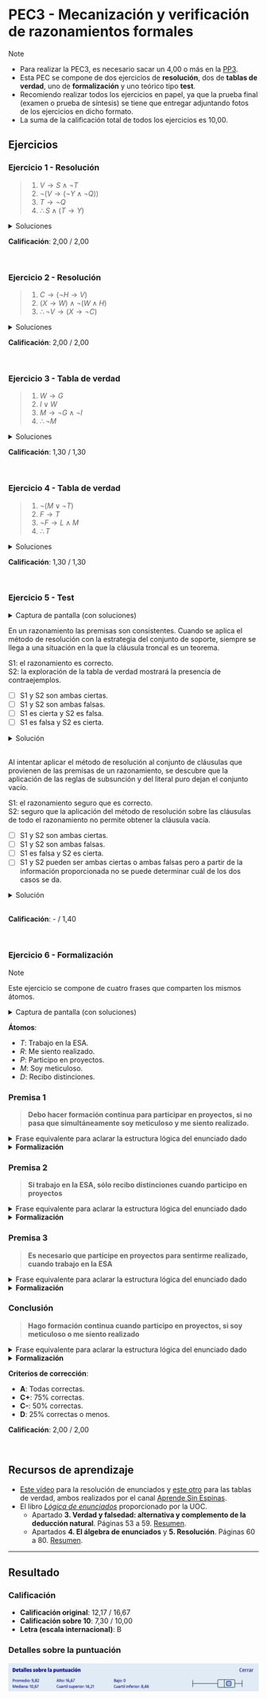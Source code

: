 # PEC3 - Mecanización y verificación de razonamientos formales

>[!NOTE]
>- Para realizar la PEC3, es necesario sacar un 4,00 o más en la [PP3](pp3).
>- Esta PEC se compone de dos ejercicios de **resolución**, dos de **tablas de verdad**, uno de **formalización** y uno teórico tipo **test**.
>- Recomiendo realizar todos los ejercicios en papel, ya que la prueba final (examen o prueba de síntesis) se tiene que entregar adjuntando fotos de los ejercicios en dicho formato.
>- La suma de la calificación total de todos los ejercicios es 10,00.

## Ejercicios

### Ejercicio 1 - Resolución

>1. $V \rightarrow S \wedge \neg T$
>2. $\neg (V \rightarrow (\neg Y \wedge \neg Q))$
>3. $T \rightarrow \neg Q$
>4. $\therefore S \wedge (T \rightarrow Y)$

<details>
	<summary>Soluciones</summary>

![](capturas/1.png)
</details>

**Calificación**: 2,00 / 2,00

<br>

### Ejercicio 2 - Resolución

>1. $C \rightarrow (\neg H \rightarrow V)$
>2. $(X \rightarrow W) \wedge \neg (W \wedge H)$
>3. $\therefore \neg V \rightarrow (X \rightarrow \neg C)$

<details>
	<summary>Soluciones</summary>

![](capturas/2.png)
</details>

**Calificación**: 2,00 / 2,00

<br>

### Ejercicio 3 - Tabla de verdad

>1. $W \rightarrow G$
>2. $I \vee W$
>3. $M \rightarrow \neg G \wedge \neg I$
>4. $\therefore \neg M$

<details>
	<summary>Soluciones</summary>

![](capturas/3.png)
</details>

**Calificación**: 1,30 / 1,30

<br>

### Ejercicio 4 - Tabla de verdad

>1. $\neg (M \vee \neg T)$
>2. $F \rightarrow T$
>3. $\neg F \rightarrow L \wedge M$
>4. $\therefore T$

<details>
	<summary>Soluciones</summary>

![](capturas/4.png)
</details>

**Calificación**: 1,30 / 1,30

<br>

### Ejercicio 5 - Test

<details>
	<summary>Captura de pantalla (con soluciones)</summary>

![](capturas/5.png)
</details>

En un razonamiento las premisas son consistentes. Cuando se aplica el método de resolución con la estrategia del conjunto de soporte, siempre se llega a una situación en la que la cláusula troncal es un teorema.

S1: el razonamiento es correcto.  
S2: la exploración de la tabla de verdad mostrará la presencia de contraejemplos.

- [ ] S1 y S2 son ambas ciertas.
- [ ] S1 y S2 son ambas falsas.
- [ ] S1 es cierta y S2 es falsa.
- [ ] S1 es falsa y S2 es cierta.

<details>
	<summary>Solución</summary>

- [x] S1 es cierta y S2 es falsa
</details>

<br>

Al intentar aplicar el método de resolución al conjunto de cláusulas que provienen de las premisas de un razonamiento, se descubre que la aplicación de las reglas de subsunción y del literal puro dejan el conjunto vacío.

S1: el razonamiento seguro que es correcto.  
S2: seguro que la aplicación del método de resolución sobre las cláusulas de todo el razonamiento no permite obtener la cláusula vacía.

- [ ] S1 y S2 son ambas ciertas.
- [ ] S1 y S2 son ambas falsas.
- [ ] S1 es falsa y S2 es cierta.
- [ ] S1 y S2 pueden ser ambas ciertas o ambas falsas pero a partir de la información proporcionada no se puede determinar cuál de los dos casos se da.

<details>
	<summary>Solución</summary>

- [x] S1 y S2 pueden ser ambas ciertas o ambas falsas pero a partir de la información proporcionada no se puede determinar cuál de los dos casos se da.
</details>

<br>

**Calificación**: - / 1,40

<br>

### Ejercicio 6 - Formalización

>[!NOTE]
>Este ejercicio se compone de cuatro frases que comparten los mismos átomos.

<details>
	<summary>Captura de pantalla (con soluciones)</summary>

![](capturas/6.png)
</details>

**Átomos**:
- $T$: Trabajo en la ESA.
- $R$: Me siento realizado.
- $P$: Participo en proyectos.
- $M$: Soy meticuloso.
- $D$: Recibo distinciones.

### Premisa 1

>**Debo hacer formación continua para participar en proyectos, si no pasa que simultáneamente soy meticuloso y me siento realizado.**

<details>
	<summary>Frase equivalente para aclarar la estructura lógica del enunciado dado</summary>

**NO** ser simultáneamente meticuloso y sentirme realizado es **SUFICIENTE** para (hacer formación continua es **NECESARIO** para participar en proyectos)
</details>

<details>
	<summary><strong>Formalización</strong></summary>

$\neg (M \wedge R) \rightarrow (P \rightarrow F)$
</details>

### Premisa 2

>**Si trabajo en la ESA, sólo recibo distinciones cuando participo en proyectos**

<details>
	<summary>Frase equivalente para aclarar la estructura lógica del enunciado dado</summary>

Trabajar en la ESA es **SUFICIENTE** para (participar en proyectos es **NECESARIO** para recibir distinciones)
</details>

<details>
	<summary><strong>Formalización</strong></summary>

$T \rightarrow (D \rightarrow P)$
</details>

### Premisa 3

>**Es necesario que participe en proyectos para sentirme realizado, cuando trabajo en la ESA**

<details>
	<summary>Frase equivalente para aclarar la estructura lógica del enunciado dado</summary>

Trabajar en la ESA es **SUFICIENTE** para (participar en proyectos es **NECESARIO** para sentirme realizado)
</details>

<details>
	<summary><strong>Formalización</strong></summary>

$T \rightarrow (R \rightarrow P)$
</details>

### Conclusión

>**Hago formación continua cuando participo en proyectos, si soy meticuloso o me siento realizado**

<details>
	<summary>Frase equivalente para aclarar la estructura lógica del enunciado dado</summary>

Ser meticuloso **O** sentirme realizado es **SUFICIENTE** para (participar en proyectos es **SUFICIENTE** para hacer formación continua)
</details>

<details>
	<summary><strong>Formalización</strong></summary>

$(M \vee R) \rightarrow (P \rightarrow F)$
</details>

**Criterios de corrección**:
- **A**: Todas correctas.
- **C+**: 75% correctas.
- **C-**: 50% correctas.
- **D**: 25% correctas o menos.

**Calificación**: 2,00 / 2,00

<br>

## Recursos de aprendizaje

- [Este vídeo](https://www.youtube.com/watch?v=R98Fpqt1aPc) para la resolución de enunciados y [este otro](https://www.youtube.com/watch?v=MkAoAALyTRc) para las tablas de verdad, ambos realizados por el canal [Aprende Sin Espinas](https://www.youtube.com/@AprendeSinEspinas).
- El libro [_Lógica de enunciados_](http://cvapp.uoc.edu/autors/MostraPDFMaterialAction.do?id=265957&hash=f4eec8d6f2470281eeabfd721755d26ab5429e0b8fd1581689cea334dc3dd6a5) proporcionado por la UOC.
	- Apartado **3. Verdad y falsedad: alternativa y complemento de la deducción natural**. Páginas 53 a 59. [Resumen](recursos/tablas_de_verdad.md).
	- Apartados **4. El álgebra de enunciados** y **5. Resolución**. Páginas 60 a 80. [Resumen](recursos/resolucion.md).

---

## Resultado

### Calificación

- **Calificación original**: 12,17 / 16,67
- **Calificación sobre 10**: 7,30 / 10,00
- **Letra (escala internacional)**: B

### Detalles sobre la puntuación

![](detalles_puntuacion.png)